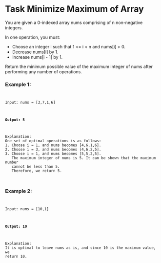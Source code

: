 <h1>Task Minimize Maximum of Array</h1>

<p>You are given a 0-indexed array nums comprising of n non-negative integers.</p>

<p>In one operation, you must:</p>
<ul>
    <li>Choose an integer i such that 1 <= i < n and nums[i] > 0.</li>
    <li>Decrease nums[i] by 1.</li>
    <li>Increase nums[i - 1] by 1.</li>
</ul>

<p>Return the minimum possible value of the maximum integer of nums after 
performing any number of operations.</p>
    
<h3>Example 1:</h3>

<pre><code>
<p>Input: nums = [3,7,1,6]</p>
<h4>Output: 5</h4>
<p>Explanation:
One set of optimal operations is as follows:
1. Choose i = 1, and nums becomes [4,6,1,6].
2. Choose i = 3, and nums becomes [4,6,2,5].
3. Choose i = 1, and nums becomes [5,5,2,5].
   The maximum integer of nums is 5. It can be shown that the maximum number 
   cannot be less than 5.
   Therefore, we return 5.</p>
</code></pre>

<h3>Example 2:</h3>

<pre><code>
<p>Input: nums = [10,1]</p>
<h4>Output: 10</h4>
<p>Explanation:
It is optimal to leave nums as is, and since 10 is the maximum value, we 
return 10.</p>
</code></pre>

